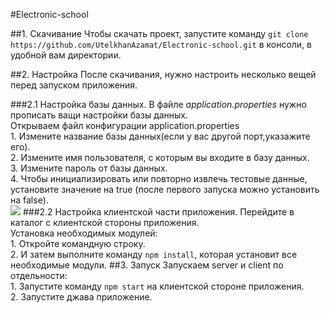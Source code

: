 #Electronic-school


##1. Скачивание
   Чтобы скачать проект, запустите команду `git clone https://github.com/UtelkhanAzamat/Electronic-school.git` в консоли, в удобной вам директории.
   
   
##2. Настройка
   После скачивания, нужно настроить несколько вещей перед запуском приложения.
   
###2.1  Настройка базы данных.
   В файле *application.properties* нужно прописать ващи настройки базы данных.\
      Открываем файл конфигурации application.properties\
         1. Измените название базы данных(если у вас другой порт,указажите его).\
         2. Измените имя пользователя, с которым вы входите в базу данных.\
         3. Измените пароль от базы данных.\
         4. Чтобы инициализировать или повторно извлечь тестовые данные, установите значение на true (после первого запуска можно установить на false).\
         <img src="C:\Users\Myskill.PC\Downloads\тестовое задание\ElectronicSchool\server\e-school\db.png"/>
###2.2  Настройка клиентской части приложения.
  Перейдите в каталог с клиентской стороны приложения.\
      Установка необходимых модулей:\
         1. Откройте командную строку.\
         2. И затем выполните команду ``npm install``, которая установит все необходимые модули.
##3. Запуск
   Запускаем server и client по отдельности:\
      1. Запустите команду `npm start` на клиентской сторонe приложения.\
      2. Запустите джава приложение.
